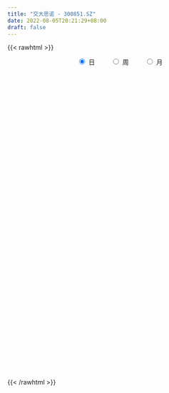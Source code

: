 ```yaml
---
title: "交大思诺 - 300851.SZ"
date: 2022-08-05T20:21:29+08:00
draft: false
---
```

{{< rawhtml >}}
    <div style="text-align: center">
        <label style="padding: 1rem;"><input style="margin-right: .5rem" type="radio" name="period" value="D" checked onclick="period_change(this)">日</label>
        <label style="padding: 1rem;"><input style="margin-right: .5rem" type="radio" name="period" value="W" onclick="period_change(this)">周</label>
        <label style="padding: 1rem;"><input style="margin-right: .5rem" type="radio" name="period" value="M" onclick="period_change(this)">月</label>
    </div>
    <div id="chart" style="height: 700px;"></div> 
    <script type="text/javascript">
        const D_v = [390.58,126.37,147.63,153.72,636.44,2287.2,19234.0,84570.37,57101.43,60951.34,44349.45,44897.26,64012.99,40504.01,44580.82,38072.38,24502.65,23608.25,24941.45,14645.19,11799.08,17554.69,16063.74,17184.61,13250.4,18931.11,19407.88,28859.8,22344.1,16462.75,12654.09,15446.39,14317.03,15967.52,14028.62,11192.26,10277.25,10343.83,13565.46,17168.13,9293.78,9588.62,8847.41,15435.25,22715.42,12575.54,9670.81,7733.81,6576.81,7413.72,6194.09,5761.44,3609.36,4167.47,6331.45,7954.48,6259.05,9574.77,5885.03,6723.42,11028.3,14504.16,18930.28,21166.74,48345.16,33312.11,24409.82,20315.59,17780.52,17927.1,10984.44,10417.25,16019.21,15557.17,15288.07,16056.29,10840.33,14971.99,10202.84,8002.08,6136.54,5979.26,9306.91,7388.18,4127.9,5512.24,4374.0,8176.36,4075.0,5004.36,2734.73,3651.0,5708.36,4450.0,4586.0,3322.0,3803.0,6737.18,3407.45,7636.18,2026.0,2880.0,5353.26,5613.36,5074.0,3537.18,6841.9,4822.35,6591.99,7497.91,7501.37,4998.45,4111.38,4889.29,4465.15,4611.73,4576.55,8555.43,4811.23,6664.33,4008.41,5665.61,9914.62,11033.51,6589.54,17037.87,12085.47,7852.72,6772.09,6036.12,5032.18,4222.18,3761.26,4990.44,5377.45,4666.54,4152.18,3679.91,3790.18,4173.75,3416.24,2734.14,4554.2,5456.68,7802.72,4429.92,10233.45,5370.88,3971.0,4230.0,4355.0,2929.82,3676.19,2570.0,4502.0,5617.73,3567.0,2339.0,2314.57,1653.0,2847.19,9132.31,6474.0,7360.45,5635.18,4953.18,3617.74,3083.36,2485.36,2759.18,2446.36,4385.16,3045.18,3640.18,4740.73,5158.91,6029.73,3985.18,4745.0,3736.0,3528.73,3119.0,5770.54,4918.0,4142.0,2942.07,6635.66,6884.84,7422.64,6843.36,2644.0,4896.36,3770.74,1813.73,2030.31,2591.73,3243.61,2991.01,2116.68,2493.09,2719.46,2452.92,2095.0,2679.0,3018.47,3083.91,2573.63,4918.76,3315.29,3069.18,3362.91,5220.18,6265.26,4756.0,3582.83,2832.36,2612.34,3468.33,9226.18,5988.18,3493.68,5646.43,5907.18,4400.61,5130.81,9198.54,6190.72,3594.97,4248.37,5657.18,3945.61,4158.18,5854.0,3540.36,1896.9,2391.0,2195.0,2789.0,3697.0,3526.0,3014.09,3571.0,5214.75,2479.0,2440.16,1764.21,2804.18,2719.77,2909.18,1964.18,1934.18,4934.36,2986.18,2106.27,2790.18,4004.36,2401.0,2448.83,3241.27,5050.35,4772.82,3697.0,4307.18,4114.36,67786.18,44701.05,34055.67,20750.23,16925.9,20154.39,28383.4,13545.42,11481.0,13497.0,10480.73,14010.67,16395.79,14351.0,16180.07,17974.37,19747.79,19302.43,8196.66,8929.0,7586.84,5124.18,6672.66,5394.0,3512.66,3471.69,4480.18,4536.3,7020.0,2318.0,3708.33,2024.18,2150.0,2114.0,2200.18,1819.18,2214.0,2584.64,1664.27,1807.64,5540.45,2665.0,3382.0,1444.0,1926.0,3616.98,2636.42,10862.4,4689.8,4036.0,1977.47,3125.18,2256.0,1767.0,2528.44,2744.33,2081.62,2137.0,2719.0,2246.0,2791.16,1996.0,2282.0,2690.0,2634.03,2691.73,4260.65,3106.18,5387.65,8938.18,5209.0,3883.18,2754.0,4245.45,2826.0,2000.72,2385.9,2091.0,2043.18,3096.9,3878.64,3079.0,2308.0,2637.0,2387.0,2285.0,4479.0,3493.0,1823.0,2102.19,1820.0,2070.08,1546.0,3163.5,3294.0,3693.78,3198.59,6042.6,3924.0,2305.74,2364.38,4417.64,6426.27,4344.0,3253.18,3737.0,2514.18,2512.0,5212.0,1949.0,3218.18,1945.0,2218.0,2457.0,2273.18,1997.0,2040.0,1370.0,2159.0,1903.0,1992.65,3304.0,2381.0,2941.0,5166.73,14658.5,4071.73,2888.09,1934.0,1622.0,2133.0,2471.0,4934.69,3622.77,4419.0,2148.0,2772.0,1921.42,2996.73,2393.0,3002.5,2575.0,1889.0,11389.81,7116.0,3880.0,4239.0,3201.0,2442.0,2715.0,6606.73,4096.0,3074.72,3438.0,2289.0,3176.18,2927.18,2175.0,1683.18,2647.0,1645.0,1316.0,2558.0,3471.0,2514.0,4324.0,3569.0,3316.18,2792.63,7247.63,6225.91,3826.72,3596.99,3715.18,5090.0,3044.55,2657.0,2495.73,2113.0,3498.18,1685.0,2631.0,3067.0,4459.18,4578.18,2733.18,2444.0,3325.73,9577.46,4723.64,3875.91,4885.91,3374.91,3638.0,2704.0,2709.0,2940.0,3248.69,2751.69,2185.81,1819.0,2307.63,2382.18,2136.0,2685.0,3001.18,3032.0,3791.0,13124.69,8367.0,5373.0,2804.0,3605.0,2197.0,2039.0,1851.0,2632.18,3105.0,2256.19,2592.0,2493.84,3961.19,2664.0,2496.78,3414.0,2069.0,1352.0,1604.0,3438.63,2945.0,3615.0,2283.0,3802.0,3175.0,1516.0,2671.0]
const D_histogram = [0.0,0.2635669516,0.7040804669,1.2601595975,1.8885591033,2.5601411855,2.4072644176,1.8103596551,1.3369209927,0.9894432324,0.5837131491,0.3554159774,0.3547871126,0.1903940568,0.0853411575,-0.2369438362,-0.5203213137,-0.8111345285,-1.0933437303,-1.2111990656,-1.2643269135,-1.151240912,-1.0961855168,-1.1289443787,-1.1754389045,-1.0307824207,-0.9113106414,-0.679069253,-0.6228981555,-0.5496976954,-0.4856387467,-0.3931846589,-0.2773108471,-0.2204851555,-0.2273967604,-0.2312574087,-0.2401344323,-0.2402939567,-0.3186727967,-0.5644110113,-0.6468841277,-0.5822993116,-0.4658904956,-0.2818347561,-0.087359742,0.0302599671,0.0711372895,0.0105548466,0.0503516763,0.0430114603,-0.0248572435,-0.1691692447,-0.2175121553,-0.2364968915,-0.1168454027,0.0415749137,0.1533540572,0.2526646037,0.2637115119,0.2712249933,0.2806171588,0.3481289849,0.4062550691,0.4755851782,0.6703874906,0.7393641966,0.6265337912,0.5076215848,0.2846748803,-0.0064801153,-0.1713085809,-0.1860238637,-0.1226864953,-0.0581402242,-0.0241671172,0.0603932617,0.0993381824,0.0665809441,-0.003170615,-0.0624514772,-0.1106432158,-0.1810148697,-0.259272367,-0.2516253904,-0.2314439975,-0.2320164815,-0.2271693245,-0.2767356469,-0.3067622445,-0.3458810396,-0.335529159,-0.279908055,-0.1656438534,-0.118514879,-0.1092836574,-0.0959610772,-0.1105480917,-0.1875603805,-0.2181865894,-0.325487986,-0.3628002237,-0.3158093266,-0.3696084448,-0.3444338105,-0.3762319415,-0.356337586,-0.4031914899,-0.4368144879,-0.4957625171,-0.4463864811,-0.462788552,-0.4093762485,-0.318539794,-0.1706299655,-0.0134577285,0.104935383,0.1268447646,0.017281129,-0.0266697366,-0.0979686334,-0.0950176505,-0.1482128511,-0.0337237168,0.1761128039,0.3079508709,0.5728264282,0.6455204369,0.6333200672,0.5390258728,0.3842278352,0.3155325216,0.2532707323,0.1868789592,0.1203148471,0.1672624535,0.1797682713,0.1109090885,0.0773717905,0.1824270952,0.1782499591,0.172429297,0.1616615722,0.2162740273,0.2976607022,0.3130265365,0.29761819,0.3492044281,0.327600519,0.2949698267,0.3036910905,0.2542186398,0.2283595823,0.1645292013,0.1379443032,0.1159998978,-0.0023436941,-0.127674249,-0.168836457,-0.2032023969,-0.2093459031,-0.1484995159,-0.0134166537,0.0909460748,0.1735667508,0.2206024542,0.1996078644,0.1946929033,0.1390434672,0.1020582202,0.0586940659,0.0204911241,0.0481058688,0.0196901152,0.045030453,0.0911458722,0.1419139337,0.1300720746,0.1303659706,0.1168939566,0.0550284091,0.0616749014,0.0278114602,0.073015406,0.0982326286,0.0883169109,0.0643571726,0.100350964,0.0428952112,0.018487806,-0.0886291649,-0.1562539673,-0.2405352466,-0.3124211446,-0.3312141043,-0.3252002033,-0.2981064909,-0.245139504,-0.2119969061,-0.1912577039,-0.1444824395,-0.1192488995,-0.0875084574,-0.0595358185,-0.0301500302,0.0082224086,0.0399863925,0.0652138907,0.1167821754,0.1506202346,0.1584646582,0.1926403953,0.2359840615,0.2529078807,0.2256434066,0.1498995225,0.1131308454,0.0724663976,0.0568537538,0.1106006158,0.1039191829,0.0881938131,0.0865685163,0.0375092216,0.0505502235,0.0774649308,0.1165933494,0.1138350982,0.0872609393,0.0514208432,0.0638651202,0.0317467056,0.0045792578,-0.0729544855,-0.1274101675,-0.1419197352,-0.1513676021,-0.1542499161,-0.1518762299,-0.169598996,-0.145633561,-0.1136939178,-0.0826386292,-0.12313851,-0.1512008656,-0.1383812736,-0.1296504195,-0.0936501915,-0.0479753815,-0.0368123328,-0.0484200467,-0.0467777602,-0.1210494216,-0.132157637,-0.1232143555,-0.0731732268,-0.0068491686,0.0400542661,0.052451707,0.0379847807,0.0941436175,0.1326985522,0.1515143756,0.1706663039,0.1662997552,0.5720677927,0.6737042713,0.7086797312,0.5924873382,0.5100927302,0.4673548153,0.4181011348,0.2859822645,0.1152191198,0.0584734285,-0.0037389815,-0.0022903618,-0.0318485677,-0.0479485166,-0.0284945782,0.0103744553,-0.0223353399,-0.1198417556,-0.1638702939,-0.2355160563,-0.2978429994,-0.342086665,-0.3157375277,-0.323023198,-0.304323634,-0.2970652709,-0.2417982637,-0.2455784717,-0.337940927,-0.3851246714,-0.4248907604,-0.4059004596,-0.3418568693,-0.2840616919,-0.2357560663,-0.1705043441,-0.1391446076,-0.1360980912,-0.1136330162,-0.0671518956,0.0246454611,0.0461658498,0.0658006522,0.0588236316,0.0328458053,-0.0535321973,-0.1348271736,-0.3628060386,-0.4650908852,-0.5045073617,-0.477690475,-0.3937224157,-0.3055172521,-0.2236892915,-0.1241110965,-0.0170682244,0.0610011284,0.1224224719,0.1916083375,0.2028850528,0.2438204216,0.2285296838,0.2223124003,0.2350031167,0.2430278739,0.2509825775,0.2751351032,0.2494728321,0.246332932,0.2830780161,0.3033220305,0.2648840426,0.2325580525,0.1286462826,0.058410262,0.028784724,0.0267386399,0.0324524899,0.0362748546,0.0552212133,0.0876333516,0.1163759216,0.1046704316,0.0673497607,0.0617256159,0.0499571394,0.0405841651,-0.0134754021,-0.0409867474,-0.0337299817,-0.0317881904,-0.0134235867,0.0047297604,0.0568880024,0.0802709021,0.0982491369,0.1084825708,0.1500922514,0.1469414827,0.146836646,0.1412918228,0.122733308,0.1515943882,0.138119262,0.1418962198,0.0710875523,0.0068577219,-0.0652134565,-0.201452202,-0.2477790105,-0.3400566377,-0.336183913,-0.2963716829,-0.2335302689,-0.1500821237,-0.0992319823,-0.0929511226,-0.0751558721,-0.0375034762,0.0011340213,0.0192156362,0.0642648625,0.0956290656,0.0763485117,0.1263552423,0.1332793362,0.125296858,0.0927878675,0.0687350094,0.0485338142,0.0285042452,-0.0153216246,-0.0640720894,-0.1221420547,-0.2127250945,-0.2495302663,-0.2539594543,-0.257706645,-0.3246984139,-0.3179505815,-0.2690804909,-0.1963957235,-0.1102324782,0.0260619563,0.1233939818,0.1213603252,0.1347337369,0.1452686792,0.1084688034,0.1196252886,0.147857044,0.1664671742,0.1796061997,0.1237620742,0.052853074,-0.0270924768,-0.0222954892,-0.0545670763,-0.0610313574,-0.0904090995,-0.0921973364,-0.0814945404,-0.0722723956,-0.099396726,-0.1227649865,-0.2099209299,-0.3492412154,-0.3753115553,-0.3830601528,-0.362729532,-0.3486509676,-0.3294999735,-0.264026597,-0.1863895874,-0.129024401,-0.0609130638,-0.0041759858,0.0118347149,0.0212361059,0.0687115066,0.1010295442,0.1359626946,0.17932828,0.1844538264,0.1981073452,0.1833917565,0.1774136317,0.2017098905,0.249629925,0.2639653388,0.2871681016,0.3217160255,0.3040328404,0.2659715938,0.2005723873,0.1554710052,0.1270163752,0.0910524504,0.0782248487,0.0835836832,0.0711520516,0.0831589326,0.0943482037,0.0767818188,0.0917155811,0.1094353227,0.125170232,0.1513144817,0.1950312357,0.2074589235,0.1768147275,0.1376081014,0.0749928735,0.031449536,-0.010692509,-0.0273865427,-0.0622924227,-0.1168521603,-0.1225300399,-0.0982691565,-0.0984107148,-0.0453306321,0.0001379181,0.0301555598,0.0456556834,0.0479490239,0.0398205726,0.0414497076,0.0687983104,0.0819589644,0.0879028891,0.0932788055,0.0180322097,-0.0285387196,-0.0386755102,-0.0170602556]
const D_fast = [0.0,0.3294586895,0.9459923215,1.8171113515,2.9176506331,4.2292680117,4.6782073481,4.5338924995,4.3946840853,4.294567133,4.034765337,3.8953221596,3.983390073,3.8665955314,3.7828779214,3.4013569687,2.9878991628,2.4943023158,1.9387571814,1.5181020798,1.1488925035,0.974168277,0.755177293,0.4401823363,0.0998280844,-0.013211037,-0.121566918,-0.0590928428,-0.1586462842,-0.2228702479,-0.2802209859,-0.2860630628,-0.2395169629,-0.2378125601,-0.3015733551,-0.3632483556,-0.4321589873,-0.4923920008,-0.6504390399,-1.0372800075,-1.2814741557,-1.3624641675,-1.3625279754,-1.2489309249,-1.0762958463,-0.9511111455,-0.8924495007,-0.950393232,-0.8980084832,-0.8945958341,-0.9686788488,-1.1552831611,-1.2580041106,-1.3361130697,-1.2456729315,-1.0768588866,-0.9267412289,-0.7642645314,-0.6872897453,-0.6119700155,-0.5324235604,-0.377879488,-0.2181896365,-0.0299632329,0.3324359522,0.5862537074,0.6300567497,0.6380499395,0.486271955,0.1934969307,-0.0141586802,-0.0753799288,-0.0427141843,0.0072970308,0.0352283585,0.1348870527,0.1986665191,0.1825545168,0.112010304,0.0371165725,-0.0387359701,-0.1543613414,-0.2974369304,-0.3526963015,-0.3903759079,-0.4489525123,-0.5008976865,-0.6196479205,-0.7263650792,-0.8519541342,-0.9254845433,-0.9398404531,-0.8669872149,-0.8494869602,-0.8675766529,-0.878244342,-0.9204683795,-1.0443707634,-1.1295436197,-1.3182170128,-1.4462293064,-1.4781907409,-1.6243919704,-1.6853257886,-1.8111819051,-1.8803719461,-2.0280237224,-2.1708503424,-2.3537390009,-2.4159595851,-2.548058794,-2.5969905526,-2.5857890467,-2.4805367096,-2.3267289046,-2.1821019474,-2.1284813747,-2.233724728,-2.2843430278,-2.3801340829,-2.4009375126,-2.491185926,-2.3851277209,-2.1312629992,-1.9224372145,-1.5143550502,-1.2802809323,-1.1341512851,-1.0936890113,-1.1524300901,-1.1422422733,-1.1411863796,-1.1608584129,-1.1973438132,-1.1085805934,-1.0511327078,-1.0922646185,-1.1064589688,-0.9557968903,-0.9154115366,-0.8781248745,-0.8484772062,-0.7397962443,-0.5839943939,-0.4903719254,-0.4313757245,-0.2924883793,-0.2321921587,-0.1910803943,-0.1064363578,-0.0923541486,-0.0611233105,-0.0838213912,-0.0759202134,-0.0688646444,-0.1877941599,-0.345043277,-0.4284145993,-0.5135811384,-0.5720611204,-0.5483396121,-0.4166109134,-0.2895116661,-0.1634993024,-0.0613129855,-0.0324056092,0.0113526555,-0.0095359137,-0.0210066058,-0.0496972436,-0.0827774044,-0.0431361924,-0.0666294173,-0.0300314662,0.038870421,0.125116966,0.1457931256,0.1786785141,0.1944299893,0.1463215441,0.1683867617,0.1414761856,0.2049339829,0.2547093627,0.2668728727,0.2590024275,0.3200839599,0.27335201,0.2535665562,0.1242922941,0.0176039999,-0.126811091,-0.2768022752,-0.378398761,-0.4536849108,-0.5011178212,-0.5094357103,-0.5292923389,-0.5563675626,-0.5457129081,-0.550291593,-0.5404282652,-0.5273395809,-0.5054913003,-0.4650632593,-0.4233026773,-0.3817717064,-0.3010078779,-0.22951476,-0.1820541719,-0.0997183359,0.0026213457,0.082772135,0.1119185126,0.0736495091,0.0651635433,0.042615695,0.0412164897,0.1226135056,0.1419118684,0.1482349518,0.1682517842,0.1285697949,0.1542483526,0.2005292927,0.2688060486,0.294506572,0.2897476479,0.2667627626,0.2951733196,0.2709915814,0.244968948,0.1491965834,0.0628883595,0.012898858,-0.0343909094,-0.0758357025,-0.1114310737,-0.1715535888,-0.183996544,-0.1804803802,-0.170084749,-0.2413692573,-0.3072318293,-0.3290075557,-0.3526893065,-0.3401016263,-0.3064206618,-0.3044606963,-0.3281734219,-0.3382255753,-0.4427595921,-0.4869072168,-0.5087675242,-0.4770197021,-0.4124079361,-0.3554909349,-0.3299805672,-0.3349512983,-0.2552565572,-0.1835269844,-0.1268325672,-0.0650140629,-0.0278056728,0.5209793129,0.7910418594,1.0031872521,1.0351166936,1.0802452682,1.1543460571,1.2096176603,1.1489943562,1.0070359913,0.9649086571,0.9017615018,0.902637531,0.8651171832,0.8370301052,0.849360399,0.8908230463,0.8525294162,0.7250625616,0.6400664498,0.5095416733,0.3727539803,0.2429886485,0.1904034039,0.1023619341,0.0449805896,-0.0220273651,-0.0272099237,-0.0923847497,-0.2692324368,-0.412697349,-0.5586861281,-0.6411709422,-0.6625915692,-0.6758118147,-0.6864452058,-0.6638195696,-0.6672459849,-0.6982239914,-0.7041671704,-0.6744740238,-0.5765153018,-0.5434534506,-0.5073684852,-0.4996395979,-0.5174059728,-0.6171670247,-0.7321687945,-1.0508491691,-1.2694067371,-1.434950054,-1.527555786,-1.5420183306,-1.53019248,-1.5042868423,-1.4357364214,-1.3329606054,-1.2396409705,-1.1476140091,-1.0305260591,-0.9685280806,-0.8666376064,-0.8247959232,-0.7754351067,-0.7039936111,-0.6352118854,-0.5645115374,-0.4715752359,-0.434869299,-0.3764259661,-0.268911378,-0.172836856,-0.1450538333,-0.1192403102,-0.1909905095,-0.2466239646,-0.2690533215,-0.2644147457,-0.2505877732,-0.2376966948,-0.2049450329,-0.1506245566,-0.0927880062,-0.0783258883,-0.0988091191,-0.0890018599,-0.0882810515,-0.0875079845,-0.1449364023,-0.1826944345,-0.1838701641,-0.1898754205,-0.1748667134,-0.1555309263,-0.0891506836,-0.0457000584,-0.0031595393,0.0341945373,0.1133272806,0.1469118826,0.1835162075,0.21329434,0.2254191521,0.2921788294,0.3132335187,0.3524845315,0.299447752,0.2369323521,0.1485578096,-0.0380439864,-0.1463155475,-0.3236073342,-0.4037805878,-0.4380612783,-0.4336024315,-0.3876748173,-0.3616326715,-0.3785895924,-0.3795833099,-0.3513067831,-0.3123857803,-0.2895002563,-0.2283848144,-0.1731133449,-0.1733067709,-0.0917112297,-0.0514673017,-0.0281255655,-0.0374375891,-0.0443066949,-0.0523744365,-0.0652779442,-0.1129342201,-0.1777027073,-0.2663081863,-0.4100724996,-0.509260238,-0.5771792896,-0.6453531415,-0.7935195139,-0.8662593269,-0.884659359,-0.8610735225,-0.8024683968,-0.6596584732,-0.5314779522,-0.5031715275,-0.4561146816,-0.4092625695,-0.4189452444,-0.3778824371,-0.3126864206,-0.252459497,-0.1944189215,-0.2193225285,-0.2770182602,-0.3637369302,-0.3645138149,-0.4104271711,-0.4321492915,-0.4841293085,-0.5089668795,-0.5186377186,-0.5274836726,-0.5794571845,-0.6335166917,-0.7731528676,-0.999783457,-1.1196816856,-1.2231953213,-1.2935470836,-1.366631261,-1.4298552603,-1.4303885331,-1.3993489203,-1.3742398342,-1.3213567629,-1.2656636813,-1.2466943019,-1.2319838844,-1.1673306071,-1.1097551835,-1.0408313594,-0.952633704,-0.901394701,-0.838214346,-0.8070819954,-0.7687067123,-0.693982981,-0.5836554652,-0.5033287167,-0.4083339285,-0.2933569983,-0.2350319732,-0.2066003214,-0.221856431,-0.2280900618,-0.2247905981,-0.2379914103,-0.2312627998,-0.2050080445,-0.1996516631,-0.1668550491,-0.132078727,-0.1304496572,-0.0925869996,-0.0475084274,-0.00048096,0.06349191,0.155966473,0.2202588917,0.2338183776,0.2290137768,0.1851467673,0.1494658138,0.1046506415,0.0811099721,0.0306309865,-0.0531417913,-0.0894521808,-0.0897585865,-0.1145028236,-0.0727553988,-0.0272523691,0.0103041626,0.0372182069,0.0514988034,0.0533254953,0.0653170573,0.1098652377,0.1435156327,0.1714352797,0.2001308975,0.1293923541,0.0756867449,0.0558810767,0.0732312675]
const D_slow = [0.0,0.0658917379,0.2419118546,0.556951754,1.0290915298,1.6691268262,2.2709429306,2.7235328443,3.0577630925,3.3051239006,3.4510521879,3.5399061823,3.6286029604,3.6762014746,3.697536764,3.6383008049,3.5082204765,3.3054368444,3.0321009118,2.7293011454,2.413219417,2.125409189,1.8513628098,1.5691267151,1.275266989,1.0175713838,0.7897437234,0.6199764102,0.4642518713,0.3268274475,0.2054177608,0.1071215961,0.0377938843,-0.0173274046,-0.0741765947,-0.1319909469,-0.192024555,-0.2520980441,-0.3317662433,-0.4728689961,-0.634590028,-0.7801648559,-0.8966374798,-0.9670961689,-0.9889361043,-0.9813711126,-0.9635867902,-0.9609480786,-0.9483601595,-0.9376072944,-0.9438216053,-0.9861139164,-1.0404919553,-1.0996161782,-1.1288275288,-1.1184338004,-1.0800952861,-1.0169291351,-0.9510012572,-0.8831950089,-0.8130407192,-0.7260084729,-0.6244447056,-0.5055484111,-0.3379515384,-0.1531104893,0.0035229585,0.1304283547,0.2015970748,0.199977046,0.1571499007,0.1106439348,0.079972311,0.065437255,0.0593954757,0.0744937911,0.0993283367,0.1159735727,0.115180919,0.0995680497,0.0719072457,0.0266535283,-0.0381645634,-0.101070911,-0.1589319104,-0.2169360308,-0.2737283619,-0.3429122736,-0.4196028348,-0.5060730947,-0.5899553844,-0.6599323981,-0.7013433615,-0.7309720812,-0.7582929956,-0.7822832649,-0.8099202878,-0.8568103829,-0.9113570303,-0.9927290268,-1.0834290827,-1.1623814143,-1.2547835256,-1.3408919782,-1.4349499635,-1.5240343601,-1.6248322325,-1.7340358545,-1.8579764838,-1.969573104,-2.085270242,-2.1876143042,-2.2672492527,-2.309906744,-2.3132711762,-2.2870373304,-2.2553261393,-2.251005857,-2.2576732912,-2.2821654495,-2.3059198621,-2.3429730749,-2.3514040041,-2.3073758031,-2.2303880854,-2.0871814784,-1.9258013691,-1.7674713523,-1.6327148841,-1.5366579253,-1.4577747949,-1.3944571118,-1.3477373721,-1.3176586603,-1.2758430469,-1.2309009791,-1.203173707,-1.1838307593,-1.1382239855,-1.0936614957,-1.0505541715,-1.0101387784,-0.9560702716,-0.8816550961,-0.8033984619,-0.7289939145,-0.6416928074,-0.5597926777,-0.486050221,-0.4101274484,-0.3465727884,-0.2894828928,-0.2483505925,-0.2138645167,-0.1848645422,-0.1854504658,-0.217369028,-0.2595781423,-0.3103787415,-0.3627152173,-0.3998400962,-0.4031942597,-0.380457741,-0.3370660533,-0.2819154397,-0.2320134736,-0.1833402478,-0.148579381,-0.1230648259,-0.1083913095,-0.1032685284,-0.0912420612,-0.0863195324,-0.0750619192,-0.0522754512,-0.0167969677,0.0157210509,0.0483125436,0.0775360327,0.091293135,0.1067118603,0.1136647254,0.1319185769,0.1564767341,0.1785559618,0.1946452549,0.2197329959,0.2304567987,0.2350787502,0.212921459,0.1738579672,0.1137241555,0.0356188694,-0.0471846567,-0.1284847075,-0.2030113303,-0.2642962063,-0.3172954328,-0.3651098588,-0.4012304686,-0.4310426935,-0.4529198079,-0.4678037625,-0.47534127,-0.4732856679,-0.4632890698,-0.4469855971,-0.4177900532,-0.3801349946,-0.3405188301,-0.2923587312,-0.2333627158,-0.1701357457,-0.113724894,-0.0762500134,-0.047967302,-0.0298507026,-0.0156372642,0.0120128898,0.0379926855,0.0600411388,0.0816832678,0.0910605733,0.1036981291,0.1230643618,0.1522126992,0.1806714737,0.2024867086,0.2153419194,0.2313081994,0.2392448758,0.2403896903,0.2221510689,0.190298527,0.1548185932,0.1169766927,0.0784142137,0.0404451562,-0.0019545928,-0.0383629831,-0.0667864625,-0.0874461198,-0.1182307473,-0.1560309637,-0.1906262821,-0.223038887,-0.2464514349,-0.2584452802,-0.2676483634,-0.2797533751,-0.2914478152,-0.3217101706,-0.3547495798,-0.3855531687,-0.4038464754,-0.4055587675,-0.395545201,-0.3824322743,-0.3729360791,-0.3494001747,-0.3162255366,-0.2783469428,-0.2356803668,-0.194105428,-0.0510884798,0.117337588,0.2945075208,0.4426293554,0.570152538,0.6869912418,0.7915165255,0.8630120916,0.8918168716,0.9064352287,0.9055004833,0.9049278928,0.8969657509,0.8849786218,0.8778549772,0.8804485911,0.8748647561,0.8449043172,0.8039367437,0.7450577296,0.6705969798,0.5850753135,0.5061409316,0.4253851321,0.3493042236,0.2750379059,0.2145883399,0.153193722,0.0687084903,-0.0275726776,-0.1337953677,-0.2352704826,-0.3207346999,-0.3917501229,-0.4506891395,-0.4933152255,-0.5281013774,-0.5621259002,-0.5905341542,-0.6073221281,-0.6011607629,-0.5896193004,-0.5731691374,-0.5584632295,-0.5502517781,-0.5636348275,-0.5973416209,-0.6880431305,-0.8043158518,-0.9304426923,-1.049865311,-1.1482959149,-1.2246752279,-1.2805975508,-1.3116253249,-1.315892381,-1.3006420989,-1.270036481,-1.2221343966,-1.1714131334,-1.110458028,-1.053325607,-0.997747507,-0.9389967278,-0.8782397593,-0.8154941149,-0.7467103391,-0.6843421311,-0.6227588981,-0.5519893941,-0.4761588865,-0.4099378758,-0.3517983627,-0.3196367921,-0.3050342266,-0.2978380456,-0.2911533856,-0.2830402631,-0.2739715495,-0.2601662461,-0.2382579082,-0.2091639278,-0.1829963199,-0.1661588798,-0.1507274758,-0.1382381909,-0.1280921496,-0.1314610002,-0.141707687,-0.1501401824,-0.1580872301,-0.1614431267,-0.1602606866,-0.146038686,-0.1259709605,-0.1014086763,-0.0742880336,-0.0367649707,-0.0000296001,0.0366795615,0.0720025172,0.1026858441,0.1405844412,0.1751142567,0.2105883117,0.2283601997,0.2300746302,0.2137712661,0.1634082156,0.101463463,0.0164493035,-0.0675966747,-0.1416895954,-0.2000721627,-0.2375926936,-0.2624006892,-0.2856384698,-0.3044274378,-0.3138033069,-0.3135198016,-0.3087158925,-0.2926496769,-0.2687424105,-0.2496552826,-0.218066472,-0.184746638,-0.1534224235,-0.1302254566,-0.1130417042,-0.1009082507,-0.0937821894,-0.0976125955,-0.1136306179,-0.1441661316,-0.1973474052,-0.2597299717,-0.3232198353,-0.3876464966,-0.4688211,-0.5483087454,-0.6155788681,-0.664677799,-0.6922359185,-0.6857204295,-0.654871934,-0.6245318527,-0.5908484185,-0.5545312487,-0.5274140479,-0.4975077257,-0.4605434647,-0.4189266712,-0.3740251212,-0.3430846027,-0.3298713342,-0.3366444534,-0.3422183257,-0.3558600948,-0.3711179341,-0.393720209,-0.4167695431,-0.4371431782,-0.4552112771,-0.4800604586,-0.5107517052,-0.5632319377,-0.6505422415,-0.7443701303,-0.8401351685,-0.9308175515,-1.0179802934,-1.1003552868,-1.1663619361,-1.2129593329,-1.2452154332,-1.2604436991,-1.2614876956,-1.2585290168,-1.2532199904,-1.2360421137,-1.2107847277,-1.176794054,-1.131961984,-1.0858485274,-1.0363216911,-0.990473752,-0.9461203441,-0.8956928714,-0.8332853902,-0.7672940555,-0.6955020301,-0.6150730237,-0.5390648136,-0.4725719152,-0.4224288184,-0.383561067,-0.3518069733,-0.3290438607,-0.3094876485,-0.2885917277,-0.2708037148,-0.2500139816,-0.2264269307,-0.207231476,-0.1843025807,-0.1569437501,-0.125651192,-0.0878225716,-0.0390647627,0.0127999682,0.0570036501,0.0914056754,0.1101538938,0.1180162778,0.1153431505,0.1084965148,0.0929234092,0.0637103691,0.0330778591,0.00851057,-0.0160921087,-0.0274247667,-0.0273902872,-0.0198513972,-0.0084374764,0.0035497796,0.0135049227,0.0238673496,0.0410669272,0.0615566683,0.0835323906,0.106852092,0.1113601444,0.1042254645,0.0945565869,0.090291523]
const D_data = [['2020-07-17', 34.43, 41.31, 34.43, 41.31],['2020-07-20', 45.44, 45.44, 45.44, 45.44],['2020-07-21', 49.98, 49.98, 49.98, 49.98],['2020-07-22', 54.98, 54.98, 54.98, 54.98],['2020-07-23', 60.48, 60.48, 60.48, 60.48],['2020-07-24', 66.53, 66.53, 66.53, 66.53],['2020-07-27', 65.0, 59.88, 59.88, 65.0],['2020-07-28', 53.89, 54.33, 53.89, 56.27],['2020-07-29', 53.0, 54.65, 52.0, 55.26],['2020-07-30', 54.79, 55.39, 53.31, 57.0],['2020-07-31', 54.3, 53.73, 53.28, 55.22],['2020-08-03', 53.7, 55.11, 53.4, 55.25],['2020-08-04', 55.43, 58.14, 54.71, 59.59],['2020-08-05', 57.0, 56.38, 55.68, 57.3],['2020-08-06', 55.9, 57.03, 55.79, 59.2],['2020-08-07', 57.99, 53.61, 52.82, 57.99],['2020-08-10', 52.86, 52.66, 51.75, 53.6],['2020-08-11', 52.52, 50.96, 50.8, 53.46],['2020-08-12', 50.5, 49.2, 48.41, 50.94],['2020-08-13', 49.42, 49.66, 49.31, 50.16],['2020-08-14', 49.55, 49.38, 48.61, 49.92],['2020-08-17', 49.55, 50.98, 49.55, 51.1],['2020-08-18', 51.0, 50.09, 49.79, 51.0],['2020-08-19', 49.86, 48.4, 48.11, 49.86],['2020-08-20', 48.34, 47.29, 47.01, 48.34],['2020-08-21', 47.97, 49.23, 47.97, 49.38],['2020-08-24', 48.21, 48.98, 47.0, 50.0],['2020-08-25', 48.55, 50.81, 48.5, 51.73],['2020-08-26', 51.01, 48.94, 48.8, 51.28],['2020-08-27', 49.21, 49.09, 48.01, 49.6],['2020-08-28', 48.8, 48.97, 47.9, 49.09],['2020-08-31', 48.9, 49.42, 48.82, 50.48],['2020-09-01', 49.25, 50.02, 49.14, 50.5],['2020-09-02', 50.0, 49.55, 48.88, 50.25],['2020-09-03', 49.61, 48.7, 48.58, 50.18],['2020-09-04', 47.4, 48.51, 47.08, 48.57],['2020-09-07', 48.31, 48.2, 48.1, 49.32],['2020-09-08', 48.45, 48.06, 47.22, 48.8],['2020-09-09', 47.15, 46.6, 46.2, 47.86],['2020-09-10', 47.01, 43.21, 43.21, 47.3],['2020-09-11', 43.2, 43.8, 42.13, 44.02],['2020-09-14', 43.8, 45.0, 43.79, 45.02],['2020-09-15', 44.72, 45.6, 44.72, 45.96],['2020-09-16', 45.73, 46.83, 45.67, 47.46],['2020-09-17', 46.61, 47.7, 46.53, 49.3],['2020-09-18', 47.53, 47.42, 46.88, 47.75],['2020-09-21', 47.21, 46.79, 46.4, 47.42],['2020-09-22', 46.58, 45.36, 45.27, 46.9],['2020-09-23', 45.66, 46.45, 45.6, 46.65],['2020-09-24', 46.07, 45.85, 45.19, 46.45],['2020-09-25', 45.9, 44.76, 44.57, 46.34],['2020-09-28', 44.65, 43.01, 42.86, 44.68],['2020-09-29', 43.3, 43.39, 43.3, 44.0],['2020-09-30', 43.5, 43.24, 42.99, 43.6],['2020-10-09', 44.03, 44.95, 44.03, 45.13],['2020-10-12', 45.01, 46.0, 45.01, 46.0],['2020-10-13', 46.01, 46.07, 45.4, 46.17],['2020-10-14', 46.06, 46.5, 45.58, 47.28],['2020-10-15', 46.51, 45.76, 45.55, 46.54],['2020-10-16', 45.46, 45.85, 45.46, 46.46],['2020-10-19', 46.85, 46.02, 45.82, 47.83],['2020-10-20', 45.59, 47.1, 45.1, 47.2],['2020-10-21', 47.1, 47.53, 46.9, 48.28],['2020-10-22', 47.44, 48.29, 46.61, 48.92],['2020-10-23', 48.61, 50.98, 48.29, 53.0],['2020-10-26', 50.0, 50.65, 49.52, 51.89],['2020-10-27', 49.62, 48.79, 47.91, 51.21],['2020-10-28', 48.1, 48.55, 46.81, 49.19],['2020-10-29', 47.52, 46.66, 46.55, 47.67],['2020-10-30', 46.4, 44.55, 44.4, 47.38],['2020-11-02', 44.2, 44.85, 44.1, 45.27],['2020-11-03', 44.58, 46.12, 44.53, 46.34],['2020-11-04', 46.02, 47.12, 45.56, 47.46],['2020-11-05', 47.5, 47.42, 47.1, 48.17],['2020-11-06', 48.26, 47.28, 46.85, 48.38],['2020-11-09', 47.2, 48.26, 47.15, 48.56],['2020-11-10', 48.12, 48.1, 47.42, 48.54],['2020-11-11', 47.83, 47.3, 46.92, 48.8],['2020-11-12', 46.98, 46.6, 46.55, 47.79],['2020-11-13', 46.59, 46.37, 45.18, 46.88],['2020-11-16', 46.08, 46.16, 45.81, 46.67],['2020-11-17', 46.16, 45.45, 45.06, 46.18],['2020-11-18', 45.0, 44.77, 44.68, 45.77],['2020-11-19', 44.79, 45.44, 44.44, 45.6],['2020-11-20', 45.75, 45.46, 45.33, 45.75],['2020-11-23', 45.46, 45.04, 44.72, 45.48],['2020-11-24', 44.84, 44.9, 44.8, 45.31],['2020-11-25', 44.98, 43.85, 43.77, 45.08],['2020-11-26', 43.52, 43.59, 43.52, 44.35],['2020-11-27', 43.55, 42.96, 42.68, 44.05],['2020-11-30', 43.2, 43.15, 42.9, 43.4],['2020-12-01', 43.15, 43.56, 43.0, 43.8],['2020-12-02', 43.6, 44.48, 43.42, 44.58],['2020-12-03', 44.5, 43.86, 43.72, 44.56],['2020-12-04', 43.8, 43.34, 43.32, 43.97],['2020-12-07', 43.35, 43.26, 43.12, 43.8],['2020-12-08', 43.12, 42.71, 42.66, 43.44],['2020-12-09', 42.71, 41.44, 41.42, 42.85],['2020-12-10', 41.4, 41.44, 41.02, 41.8],['2020-12-11', 41.44, 39.75, 39.29, 41.58],['2020-12-14', 39.75, 39.81, 39.43, 40.05],['2020-12-15', 39.93, 40.46, 39.6, 40.6],['2020-12-16', 40.51, 38.73, 38.53, 40.51],['2020-12-17', 38.84, 39.17, 37.51, 39.37],['2020-12-18', 39.29, 37.95, 37.85, 39.37],['2020-12-21', 37.76, 38.06, 37.6, 38.38],['2020-12-22', 38.01, 36.62, 36.44, 38.01],['2020-12-23', 36.61, 35.99, 35.91, 37.09],['2020-12-24', 35.99, 34.79, 34.6, 36.22],['2020-12-25', 34.79, 35.47, 34.68, 35.96],['2020-12-28', 35.47, 34.08, 33.83, 35.47],['2020-12-29', 34.08, 34.4, 33.8, 34.96],['2020-12-30', 34.28, 34.65, 34.15, 34.93],['2020-12-31', 34.58, 35.49, 34.58, 35.52],['2021-01-04', 35.6, 36.03, 35.07, 36.2],['2021-01-05', 36.02, 36.0, 35.37, 36.14],['2021-01-06', 35.64, 34.94, 34.68, 35.8],['2021-01-07', 34.98, 32.79, 32.56, 35.15],['2021-01-08', 32.79, 32.87, 32.0, 33.48],['2021-01-11', 33.19, 31.84, 31.55, 33.19],['2021-01-12', 31.84, 32.18, 31.64, 32.92],['2021-01-13', 32.18, 30.91, 30.83, 32.18],['2021-01-14', 30.81, 32.77, 30.81, 33.56],['2021-01-15', 32.41, 34.57, 32.22, 34.95],['2021-01-18', 34.85, 34.39, 34.1, 35.64],['2021-01-19', 34.1, 37.18, 34.1, 38.0],['2021-01-20', 36.89, 35.89, 35.54, 37.18],['2021-01-21', 35.4, 35.24, 35.1, 36.09],['2021-01-22', 35.1, 34.15, 34.03, 35.23],['2021-01-25', 34.66, 32.86, 32.7, 34.66],['2021-01-26', 32.86, 33.4, 32.7, 33.94],['2021-01-27', 33.11, 33.15, 32.9, 33.89],['2021-01-28', 33.33, 32.73, 32.73, 33.83],['2021-01-29', 32.79, 32.3, 31.5, 33.14],['2021-02-01', 31.81, 33.6, 31.78, 33.83],['2021-02-02', 33.6, 33.29, 32.9, 34.2],['2021-02-03', 33.15, 32.06, 32.04, 33.15],['2021-02-04', 32.5, 32.13, 31.4, 32.5],['2021-02-05', 32.12, 34.0, 31.61, 34.0],['2021-02-08', 32.99, 32.89, 32.41, 33.33],['2021-02-09', 32.48, 32.83, 32.48, 33.17],['2021-02-10', 33.0, 32.71, 32.51, 33.21],['2021-02-18', 32.79, 33.66, 32.79, 33.67],['2021-02-19', 33.61, 34.44, 33.41, 34.49],['2021-02-22', 34.51, 34.0, 33.99, 35.2],['2021-02-23', 34.0, 33.75, 33.51, 34.2],['2021-02-24', 34.2, 34.85, 34.12, 35.42],['2021-02-25', 34.85, 34.2, 34.18, 34.94],['2021-02-26', 33.7, 34.09, 33.59, 34.75],['2021-03-01', 34.1, 34.72, 34.0, 34.84],['2021-03-02', 34.91, 34.05, 33.85, 34.97],['2021-03-03', 33.9, 34.29, 33.9, 34.32],['2021-03-04', 34.03, 33.69, 33.69, 34.45],['2021-03-05', 33.7, 34.0, 33.67, 34.12],['2021-03-08', 34.17, 34.0, 33.99, 34.72],['2021-03-09', 34.0, 32.43, 32.25, 34.0],['2021-03-10', 32.52, 31.6, 31.51, 32.76],['2021-03-11', 31.56, 32.05, 31.31, 32.05],['2021-03-12', 32.06, 31.74, 31.6, 32.34],['2021-03-15', 31.75, 31.77, 31.3, 32.01],['2021-03-16', 31.79, 32.56, 31.79, 32.75],['2021-03-17', 32.49, 33.9, 32.3, 35.58],['2021-03-18', 33.83, 34.14, 33.6, 34.63],['2021-03-19', 33.99, 34.43, 33.5, 34.73],['2021-03-22', 34.82, 34.45, 34.27, 34.85],['2021-03-23', 34.29, 33.8, 33.33, 34.45],['2021-03-24', 33.7, 34.06, 33.5, 34.26],['2021-03-25', 34.06, 33.37, 33.33, 34.06],['2021-03-26', 33.38, 33.43, 33.23, 33.74],['2021-03-29', 33.14, 33.18, 33.01, 33.65],['2021-03-30', 33.46, 33.04, 32.97, 33.49],['2021-03-31', 32.94, 33.85, 32.88, 33.94],['2021-04-01', 33.76, 33.16, 33.0, 33.97],['2021-04-02', 33.2, 33.84, 33.05, 33.88],['2021-04-06', 34.0, 34.34, 33.8, 34.58],['2021-04-07', 34.44, 34.75, 34.14, 34.85],['2021-04-08', 34.75, 34.18, 34.11, 35.2],['2021-04-09', 34.18, 34.41, 33.98, 34.52],['2021-04-12', 34.28, 34.31, 34.04, 35.0],['2021-04-13', 34.23, 33.58, 33.52, 34.23],['2021-04-14', 33.59, 34.35, 33.24, 34.59],['2021-04-15', 34.35, 33.82, 33.72, 34.4],['2021-04-16', 33.82, 34.9, 33.55, 34.95],['2021-04-19', 34.95, 34.93, 34.8, 35.26],['2021-04-20', 34.97, 34.63, 34.58, 35.23],['2021-04-21', 34.61, 34.45, 34.2, 34.8],['2021-04-22', 34.59, 35.33, 34.21, 35.53],['2021-04-23', 35.39, 34.19, 34.07, 35.49],['2021-04-26', 34.41, 34.44, 34.41, 35.94],['2021-04-27', 34.2, 33.05, 32.94, 34.4],['2021-04-28', 32.95, 33.0, 32.57, 33.12],['2021-04-29', 33.02, 32.24, 32.23, 33.32],['2021-04-30', 32.33, 31.76, 31.76, 32.33],['2021-05-06', 31.7, 31.92, 31.7, 32.2],['2021-05-07', 31.85, 31.92, 31.83, 32.18],['2021-05-10', 31.88, 32.0, 31.8, 32.23],['2021-05-11', 32.05, 32.29, 31.92, 32.45],['2021-05-12', 32.25, 32.05, 31.89, 32.28],['2021-05-13', 31.91, 31.83, 31.78, 32.1],['2021-05-14', 31.79, 32.15, 31.77, 32.17],['2021-05-17', 32.03, 31.91, 31.8, 32.04],['2021-05-18', 31.82, 32.0, 31.75, 32.04],['2021-05-19', 31.85, 31.99, 31.85, 32.08],['2021-05-20', 31.83, 32.06, 31.74, 32.22],['2021-05-21', 31.94, 32.28, 31.92, 32.37],['2021-05-24', 33.28, 32.34, 32.2, 33.29],['2021-05-25', 32.16, 32.39, 32.16, 32.52],['2021-05-26', 32.31, 32.94, 32.31, 33.26],['2021-05-27', 32.84, 33.0, 32.72, 33.27],['2021-05-28', 32.85, 32.86, 32.81, 33.22],['2021-05-31', 33.0, 33.4, 32.91, 33.55],['2021-06-01', 33.4, 33.86, 33.16, 33.98],['2021-06-02', 33.96, 33.86, 33.65, 34.2],['2021-06-03', 33.9, 33.45, 33.41, 34.28],['2021-06-04', 33.2, 32.7, 32.67, 33.28],['2021-06-07', 32.72, 32.98, 32.7, 33.19],['2021-06-08', 33.0, 32.79, 32.71, 33.03],['2021-06-09', 32.71, 33.0, 32.6, 33.0],['2021-06-10', 33.0, 34.04, 32.98, 34.18],['2021-06-11', 34.0, 33.5, 33.38, 34.13],['2021-06-15', 33.52, 33.41, 33.12, 33.74],['2021-06-16', 33.43, 33.62, 33.43, 34.54],['2021-06-17', 33.62, 32.95, 32.72, 33.77],['2021-06-18', 32.91, 33.68, 32.74, 33.78],['2021-06-21', 33.63, 34.03, 33.5, 34.08],['2021-06-22', 34.2, 34.46, 33.98, 34.77],['2021-06-23', 34.46, 34.15, 34.01, 34.58],['2021-06-24', 33.91, 33.88, 33.8, 34.36],['2021-06-25', 33.81, 33.68, 33.37, 34.02],['2021-06-28', 33.6, 34.3, 33.45, 34.46],['2021-06-29', 34.3, 33.76, 33.65, 34.49],['2021-06-30', 33.45, 33.71, 33.45, 34.26],['2021-07-01', 33.79, 32.8, 32.77, 33.8],['2021-07-02', 32.75, 32.68, 32.38, 32.96],['2021-07-05', 32.68, 32.91, 32.6, 32.93],['2021-07-06', 32.91, 32.81, 32.5, 32.98],['2021-07-07', 32.81, 32.75, 32.3, 32.81],['2021-07-08', 32.88, 32.7, 32.38, 32.88],['2021-07-09', 32.7, 32.28, 32.14, 32.7],['2021-07-12', 32.31, 32.69, 32.3, 32.95],['2021-07-13', 32.71, 32.83, 32.48, 32.96],['2021-07-14', 32.79, 32.9, 32.71, 33.16],['2021-07-15', 32.86, 31.88, 31.72, 32.86],['2021-07-16', 31.7, 31.72, 31.6, 32.03],['2021-07-19', 31.99, 32.05, 31.55, 32.05],['2021-07-20', 31.75, 31.92, 31.74, 32.04],['2021-07-21', 31.95, 32.26, 31.92, 32.49],['2021-07-22', 32.48, 32.51, 31.96, 32.57],['2021-07-23', 32.52, 32.16, 31.91, 32.52],['2021-07-26', 32.15, 31.8, 31.7, 32.37],['2021-07-27', 31.74, 31.86, 31.74, 32.2],['2021-07-28', 31.86, 30.6, 30.5, 32.0],['2021-07-29', 30.91, 31.01, 30.63, 31.07],['2021-07-30', 31.08, 31.1, 30.79, 31.16],['2021-08-02', 31.1, 31.64, 30.87, 31.72],['2021-08-03', 31.64, 32.07, 31.64, 32.42],['2021-08-04', 31.97, 32.09, 31.7, 32.3],['2021-08-05', 32.25, 31.8, 31.6, 32.25],['2021-08-06', 31.61, 31.44, 31.16, 32.18],['2021-08-09', 31.44, 32.44, 31.41, 32.49],['2021-08-10', 32.43, 32.52, 32.36, 32.71],['2021-08-11', 32.41, 32.5, 32.18, 32.64],['2021-08-12', 32.3, 32.7, 32.28, 32.9],['2021-08-13', 32.93, 32.55, 32.4, 32.93],['2021-08-16', 32.99, 39.06, 32.99, 39.06],['2021-08-17', 39.28, 37.13, 36.61, 39.5],['2021-08-18', 36.47, 37.25, 36.06, 38.21],['2021-08-19', 36.89, 35.71, 35.25, 37.2],['2021-08-20', 35.73, 36.11, 34.77, 36.46],['2021-08-23', 35.81, 36.75, 35.81, 36.99],['2021-08-24', 35.69, 36.88, 34.13, 36.89],['2021-08-25', 36.3, 35.75, 35.6, 36.38],['2021-08-26', 35.69, 34.73, 34.52, 35.69],['2021-08-27', 34.8, 35.74, 34.42, 35.89],['2021-08-30', 35.6, 35.5, 34.98, 36.64],['2021-08-31', 35.4, 36.26, 35.01, 36.28],['2021-09-01', 36.2, 35.91, 35.6, 36.99],['2021-09-02', 35.89, 36.05, 35.1, 36.88],['2021-09-03', 36.0, 36.6, 35.58, 36.6],['2021-09-06', 36.68, 37.12, 36.22, 38.02],['2021-09-07', 36.72, 36.36, 36.36, 38.1],['2021-09-08', 36.13, 35.26, 34.9, 36.15],['2021-09-09', 34.97, 35.55, 34.97, 35.64],['2021-09-10', 35.35, 34.84, 34.81, 35.51],['2021-09-13', 34.84, 34.48, 34.01, 34.84],['2021-09-14', 34.29, 34.25, 34.01, 34.66],['2021-09-15', 34.4, 34.9, 34.04, 34.93],['2021-09-16', 34.9, 34.34, 34.34, 35.0],['2021-09-17', 34.18, 34.5, 34.0, 34.69],['2021-09-22', 34.21, 34.23, 34.06, 34.3],['2021-09-23', 34.23, 34.82, 34.23, 34.95],['2021-09-24', 34.82, 34.05, 34.0, 35.1],['2021-09-27', 34.06, 32.46, 32.3, 34.2],['2021-09-28', 32.4, 32.36, 32.1, 32.54],['2021-09-29', 32.16, 31.88, 31.73, 32.38],['2021-09-30', 31.94, 32.2, 31.94, 32.37],['2021-10-08', 32.21, 32.65, 32.21, 32.79],['2021-10-11', 32.6, 32.6, 32.23, 32.76],['2021-10-12', 32.51, 32.5, 32.35, 32.74],['2021-10-13', 32.67, 32.79, 32.58, 32.83],['2021-10-14', 32.51, 32.43, 32.36, 32.88],['2021-10-15', 32.42, 31.98, 31.98, 32.6],['2021-10-18', 32.0, 32.11, 31.79, 32.16],['2021-10-19', 32.13, 32.44, 31.91, 32.52],['2021-10-20', 32.35, 33.28, 32.23, 33.46],['2021-10-21', 33.19, 32.65, 32.62, 33.19],['2021-10-22', 32.64, 32.7, 32.15, 32.85],['2021-10-25', 32.46, 32.37, 32.22, 32.63],['2021-10-26', 32.48, 32.0, 31.92, 32.48],['2021-10-27', 31.8, 30.85, 30.75, 31.83],['2021-10-28', 30.85, 30.3, 30.3, 30.97],['2021-10-29', 28.85, 27.33, 26.26, 28.85],['2021-11-01', 27.06, 27.57, 26.93, 27.8],['2021-11-02', 27.7, 27.46, 27.23, 28.28],['2021-11-03', 27.49, 27.72, 27.18, 27.95],['2021-11-04', 27.72, 28.23, 27.72, 28.41],['2021-11-05', 28.32, 28.3, 27.99, 28.38],['2021-11-08', 28.39, 28.29, 28.0, 28.39],['2021-11-09', 28.3, 28.68, 28.26, 28.9],['2021-11-10', 28.45, 29.09, 28.28, 29.17],['2021-11-11', 28.9, 29.06, 28.9, 29.27],['2021-11-12', 29.24, 29.12, 28.99, 29.25],['2021-11-15', 29.12, 29.52, 28.91, 29.69],['2021-11-16', 29.25, 29.0, 28.89, 29.62],['2021-11-17', 29.0, 29.53, 28.96, 29.82],['2021-11-18', 29.53, 28.93, 28.92, 29.61],['2021-11-19', 28.81, 29.02, 28.81, 29.04],['2021-11-22', 29.02, 29.32, 29.0, 29.57],['2021-11-23', 29.48, 29.38, 29.25, 29.5],['2021-11-24', 29.35, 29.5, 29.02, 29.67],['2021-11-25', 29.45, 29.89, 29.38, 30.18],['2021-11-26', 29.9, 29.37, 29.29, 30.14],['2021-11-29', 29.07, 29.68, 28.92, 30.38],['2021-11-30', 29.5, 30.4, 29.5, 30.97],['2021-12-01', 31.08, 30.51, 30.16, 31.08],['2021-12-02', 30.67, 29.89, 29.89, 30.76],['2021-12-03', 29.89, 29.92, 29.81, 30.14],['2021-12-06', 29.94, 28.75, 28.73, 30.0],['2021-12-07', 28.78, 28.73, 28.36, 29.34],['2021-12-08', 29.0, 28.96, 28.57, 29.1],['2021-12-09', 28.9, 29.2, 28.86, 29.47],['2021-12-10', 29.06, 29.29, 29.06, 29.32],['2021-12-13', 29.53, 29.28, 29.05, 29.53],['2021-12-14', 29.35, 29.53, 29.14, 29.63],['2021-12-15', 29.53, 29.86, 29.33, 30.17],['2021-12-16', 30.08, 30.03, 29.65, 30.1],['2021-12-17', 30.05, 29.63, 29.5, 30.05],['2021-12-20', 29.59, 29.22, 29.19, 29.7],['2021-12-21', 29.23, 29.53, 29.1, 29.6],['2021-12-22', 29.53, 29.43, 29.36, 30.18],['2021-12-23', 29.33, 29.42, 28.91, 29.64],['2021-12-24', 29.28, 28.68, 28.68, 29.4],['2021-12-27', 28.7, 28.75, 28.48, 29.07],['2021-12-28', 29.09, 29.08, 28.77, 29.2],['2021-12-29', 29.15, 28.99, 28.76, 29.22],['2021-12-30', 29.23, 29.21, 28.9, 29.5],['2021-12-31', 29.11, 29.28, 29.11, 29.56],['2022-01-04', 29.48, 29.9, 29.35, 29.95],['2022-01-05', 29.75, 29.78, 29.62, 30.16],['2022-01-06', 29.7, 29.88, 29.7, 30.16],['2022-01-07', 29.9, 29.93, 29.83, 30.31],['2022-01-10', 29.78, 30.56, 29.78, 30.89],['2022-01-11', 30.64, 30.22, 30.15, 30.82],['2022-01-12', 30.09, 30.37, 30.09, 30.51],['2022-01-13', 30.37, 30.41, 30.25, 30.5],['2022-01-14', 30.4, 30.3, 30.13, 30.76],['2022-01-17', 29.5, 31.05, 29.5, 31.23],['2022-01-18', 31.1, 30.7, 30.54, 31.1],['2022-01-19', 30.66, 31.03, 30.57, 31.3],['2022-01-20', 31.27, 30.03, 29.87, 31.27],['2022-01-21', 30.36, 29.81, 29.6, 30.39],['2022-01-24', 29.81, 29.35, 29.23, 29.88],['2022-01-25', 29.11, 27.9, 27.9, 29.6],['2022-01-26', 27.89, 28.37, 27.89, 28.75],['2022-01-27', 28.3, 27.19, 27.19, 28.5],['2022-01-28', 27.31, 27.88, 27.26, 28.19],['2022-02-07', 28.26, 28.18, 27.99, 28.45],['2022-02-08', 28.1, 28.51, 28.01, 28.68],['2022-02-09', 28.53, 28.98, 28.17, 29.09],['2022-02-10', 28.66, 28.8, 28.61, 29.06],['2022-02-11', 28.63, 28.28, 28.26, 28.79],['2022-02-14', 28.29, 28.38, 28.03, 28.7],['2022-02-15', 28.58, 28.69, 28.09, 28.77],['2022-02-16', 28.69, 28.85, 28.62, 29.05],['2022-02-17', 28.84, 28.71, 28.71, 29.19],['2022-02-18', 28.63, 29.21, 28.42, 29.39],['2022-02-21', 28.95, 29.27, 28.88, 29.28],['2022-02-22', 29.28, 28.7, 28.57, 29.28],['2022-02-23', 28.83, 29.7, 28.79, 29.81],['2022-02-24', 30.0, 29.39, 29.06, 31.6],['2022-02-25', 29.59, 29.28, 29.21, 29.87],['2022-02-28', 29.18, 28.93, 28.42, 29.19],['2022-03-01', 29.38, 28.93, 28.76, 29.38],['2022-03-02', 28.83, 28.89, 28.72, 29.08],['2022-03-03', 29.07, 28.8, 28.78, 29.11],['2022-03-04', 28.61, 28.32, 28.2, 28.79],['2022-03-07', 28.28, 27.96, 27.8, 28.4],['2022-03-08', 27.96, 27.46, 26.75, 28.06],['2022-03-09', 27.47, 26.49, 25.9, 27.53],['2022-03-10', 27.07, 26.6, 26.6, 27.39],['2022-03-11', 26.66, 26.65, 26.0, 26.81],['2022-03-14', 26.46, 26.38, 26.27, 26.88],['2022-03-15', 26.32, 25.1, 25.1, 26.6],['2022-03-16', 25.39, 25.53, 24.64, 25.8],['2022-03-17', 25.92, 25.89, 25.78, 26.34],['2022-03-18', 26.04, 26.24, 25.65, 26.32],['2022-03-21', 26.29, 26.62, 26.08, 26.73],['2022-03-22', 26.8, 27.72, 26.64, 28.67],['2022-03-23', 27.46, 27.83, 27.05, 28.45],['2022-03-24', 27.5, 26.85, 26.85, 27.98],['2022-03-25', 27.03, 27.09, 26.69, 27.41],['2022-03-28', 27.2, 27.15, 26.59, 27.78],['2022-03-29', 26.9, 26.51, 26.46, 27.47],['2022-03-30', 26.47, 27.06, 26.26, 27.23],['2022-03-31', 26.77, 27.42, 26.77, 27.83],['2022-04-01', 27.34, 27.49, 27.07, 27.66],['2022-04-06', 27.49, 27.59, 27.27, 27.72],['2022-04-07', 27.78, 26.68, 26.6, 27.98],['2022-04-08', 26.86, 26.17, 25.95, 26.86],['2022-04-11', 26.61, 25.61, 25.45, 26.99],['2022-04-12', 25.73, 26.4, 25.39, 26.4],['2022-04-13', 26.28, 25.78, 25.77, 26.28],['2022-04-14', 25.73, 25.9, 25.73, 26.25],['2022-04-15', 26.01, 25.4, 25.33, 26.01],['2022-04-18', 25.09, 25.53, 24.91, 25.66],['2022-04-19', 25.58, 25.58, 25.38, 25.75],['2022-04-20', 25.59, 25.49, 25.47, 25.95],['2022-04-21', 26.48, 24.85, 24.8, 26.48],['2022-04-22', 24.48, 24.6, 24.22, 24.98],['2022-04-25', 24.6, 23.29, 23.27, 24.6],['2022-04-26', 23.2, 21.71, 21.66, 23.39],['2022-04-27', 21.9, 22.29, 21.05, 22.35],['2022-04-28', 22.35, 22.01, 21.79, 22.37],['2022-04-29', 21.25, 21.97, 21.14, 22.02],['2022-05-05', 21.85, 21.56, 21.1, 21.85],['2022-05-06', 21.19, 21.29, 20.58, 21.46],['2022-05-09', 21.29, 21.7, 20.77, 21.74],['2022-05-10', 21.35, 21.89, 21.3, 21.93],['2022-05-11', 21.99, 21.7, 21.7, 22.35],['2022-05-12', 21.7, 21.92, 21.42, 22.24],['2022-05-13', 21.92, 21.91, 21.77, 22.14],['2022-05-16', 21.79, 21.42, 21.24, 21.79],['2022-05-17', 21.33, 21.24, 20.89, 21.54],['2022-05-18', 21.35, 21.73, 21.02, 22.03],['2022-05-19', 21.5, 21.65, 21.36, 21.84],['2022-05-20', 21.74, 21.79, 21.56, 21.87],['2022-05-23', 21.94, 22.07, 21.67, 22.07],['2022-05-24', 22.2, 21.71, 21.41, 22.21],['2022-05-25', 21.76, 21.87, 21.57, 22.03],['2022-05-26', 21.85, 21.52, 21.07, 21.85],['2022-05-27', 21.52, 21.58, 21.44, 21.96],['2022-05-30', 21.74, 22.03, 21.58, 22.1],['2022-05-31', 21.98, 22.58, 21.8, 24.0],['2022-06-01', 22.37, 22.42, 22.22, 22.76],['2022-06-02', 22.44, 22.75, 22.1, 22.86],['2022-06-06', 22.74, 23.2, 22.6, 23.28],['2022-06-07', 23.37, 22.76, 22.55, 23.46],['2022-06-08', 22.7, 22.51, 22.13, 22.84],['2022-06-09', 22.38, 22.01, 21.84, 22.4],['2022-06-10', 21.99, 22.05, 21.73, 22.21],['2022-06-13', 22.04, 22.12, 21.78, 22.2],['2022-06-14', 21.99, 21.89, 21.28, 21.99],['2022-06-15', 21.95, 22.07, 21.64, 22.32],['2022-06-16', 22.07, 22.3, 22.07, 22.37],['2022-06-17', 22.14, 22.08, 21.82, 22.34],['2022-06-20', 22.29, 22.41, 21.95, 22.47],['2022-06-21', 22.39, 22.5, 22.17, 22.7],['2022-06-22', 22.5, 22.16, 22.03, 22.52],['2022-06-23', 23.0, 22.6, 22.16, 23.05],['2022-06-24', 22.6, 22.78, 22.5, 22.93],['2022-06-27', 23.25, 22.92, 22.7, 23.3],['2022-06-28', 22.96, 23.26, 22.7, 23.29],['2022-06-29', 23.68, 23.8, 22.83, 24.32],['2022-06-30', 24.3, 23.72, 23.6, 24.3],['2022-07-01', 23.6, 23.29, 23.11, 23.6],['2022-07-04', 23.07, 23.13, 22.85, 23.19],['2022-07-05', 23.17, 22.66, 22.57, 23.24],['2022-07-06', 22.66, 22.67, 22.39, 22.72],['2022-07-07', 22.8, 22.48, 22.46, 22.8],['2022-07-08', 22.48, 22.64, 22.48, 22.89],['2022-07-11', 22.88, 22.25, 22.11, 22.88],['2022-07-12', 22.13, 21.7, 21.65, 22.36],['2022-07-13', 21.58, 22.06, 21.58, 22.14],['2022-07-14', 22.0, 22.4, 22.0, 22.45],['2022-07-15', 22.22, 22.08, 21.92, 22.49],['2022-07-18', 22.19, 22.83, 22.06, 22.89],['2022-07-19', 22.97, 22.98, 22.66, 23.03],['2022-07-20', 23.1, 23.0, 22.8, 23.2],['2022-07-21', 23.0, 22.97, 22.83, 23.2],['2022-07-22', 22.96, 22.89, 22.68, 23.2],['2022-07-25', 23.17, 22.78, 22.7, 23.17],['2022-07-26', 22.96, 22.92, 22.52, 22.97],['2022-07-27', 22.64, 23.37, 22.64, 23.45],['2022-07-28', 23.8, 23.37, 23.13, 23.8],['2022-07-29', 23.45, 23.41, 23.31, 23.63],['2022-08-01', 23.41, 23.52, 23.29, 23.66],['2022-08-02', 23.4, 22.38, 22.03, 23.4],['2022-08-03', 22.58, 22.42, 22.32, 23.06],['2022-08-04', 22.43, 22.71, 22.36, 22.81],['2022-08-05', 22.63, 23.13, 22.5, 23.15]]
const W_v = [390.58,3351.36,266206.59,232067.46,99496.62,82984.55,99728.62,70951.82,60648.45,69162.24,37589.24,13538.27,6331.45,36396.75,113974.64,113745.14,68266.14,60073.53,32938.79,27141.96,21130.09,24905.81,20946.62,29291.33,21500.49,27020.09,37286.48,50337.69,24042.18,21666.26,10324.13,10010.88,31807.97,17761.01,18340.3,27466.95,19774.82,16276.06,19914.55,20899.27,25522.57,25577.1,3844.04,13436.12,12964.85,16960.77,23187.18,24127.39,19447.9,28363.41,23155.33,12968.9,17804.84,12637.5,13925.17,14885.64,21941.71,184219.03,87061.21,71418.26,74150.25,28290.34,12488.17,15070.51,2150.0,10932.0,15059.36,20485.8,16084.45,11258.39,12034.16,15382.59,26172.01,13549.07,14405.72,15281.0,9361.27,13349.87,19054.36,20274.63,14836.18,10985.18,10728.65,29218.96,11048.09,17896.46,12888.65,28513.81,19060.73,8801.72,12608.54,11504.0,21249.44,10052.63,18103.72,12422.91,17281.54,21502.74,17311.82,12945.19,12511.99,33687.69,12496.0,13079.21,14604.97,12954.63,13447.0]
const W_histogram = [0.0,1.6094814815,1.7133671837,1.6734316264,1.2793404903,0.9413905997,0.6471792833,0.3815669159,-0.1242910845,-0.222328057,-0.459879648,-0.6986231566,-0.7178750493,-0.6486007585,-0.2560444336,-0.4185882605,-0.3350134446,-0.3330900944,-0.3816859466,-0.5599989271,-0.625197407,-0.8680112712,-1.0932103218,-1.3364678061,-1.4157017675,-1.553227349,-1.4408472434,-1.3097317104,-1.2620205833,-1.0396577112,-0.9079283627,-0.645113124,-0.4451833954,-0.2775424773,-0.2767793292,-0.0641236677,0.0348533261,0.1472936641,0.2721533712,0.3925262404,0.4263008585,0.2932888416,0.2273301875,0.2108060488,0.2192704932,0.2711717642,0.2997345196,0.3727536405,0.4293928345,0.4603304349,0.4086701242,0.3453063183,0.2669307746,0.2464640146,0.1670780225,0.143888067,0.2059480053,0.4740715203,0.6054122915,0.721251058,0.6524548526,0.5606734404,0.4509988481,0.2454858335,0.1368975993,0.0229645135,0.0003081509,-0.352600321,-0.4885967356,-0.4899667571,-0.464479262,-0.3937175015,-0.2846272624,-0.2318882863,-0.1548022002,-0.148468758,-0.0875579426,0.0077583129,0.1017559674,0.1348845227,0.0359199872,0.0079632338,0.0597835337,0.1038705896,0.074830546,-0.0440029151,-0.1323771564,-0.1163154543,-0.0640901494,-0.101556243,-0.1579439507,-0.2247899664,-0.4109608514,-0.5367817599,-0.5339943353,-0.4967518105,-0.444477203,-0.2964396691,-0.2148035457,-0.1319895651,-0.0097199065,0.1187670267,0.1701161457,0.1757808321,0.2395440083,0.3173265296,0.3480412341]
const W_fast = [0.0,2.0118518519,2.54407935,2.9225016993,2.8482456857,2.7456434451,2.6132269495,2.4430063111,1.9060755395,1.7524565528,1.3999350498,0.986535752,0.787815097,0.6949391982,1.0234844147,0.7562935227,0.7561149774,0.674765804,0.5307484652,0.2124357529,-0.0090620787,-0.4688787607,-0.9673803918,-1.5447548276,-1.9779142309,-2.5037466496,-2.7515783548,-2.9478957495,-3.2156897681,-3.2532413238,-3.3484940661,-3.2469571084,-3.1583232286,-3.0600679299,-3.128499614,-2.9318748695,-2.8241845441,-2.6749207901,-2.4820227402,-2.2635183109,-2.1231684781,-2.1828582846,-2.1919843919,-2.1558070184,-2.0925249507,-1.9728307387,-1.8693343533,-1.7031268223,-1.5391394197,-1.3931192106,-1.3426119902,-1.3196492165,-1.3312920666,-1.290142823,-1.3277593094,-1.3149772482,-1.2014303085,-0.8147889135,-0.5320950694,-0.2359435384,-0.1416260307,-0.0932390827,-0.090163963,-0.2343055192,-0.3086693536,-0.416861311,-0.4394406359,-0.8804991881,-1.1386447866,-1.2625064973,-1.3531388177,-1.3808064326,-1.3428730091,-1.3481061046,-1.3097205685,-1.3405043159,-1.3014829861,-1.2042271524,-1.084790506,-1.01794082,-1.1079253587,-1.1338913037,-1.0671251204,-0.997070417,-1.0074028242,-1.1372370141,-1.2587055445,-1.271722706,-1.2355199384,-1.2983750927,-1.3942487881,-1.5172922954,-1.8062033932,-2.0662197417,-2.1969309009,-2.2838763287,-2.342721022,-2.2687934054,-2.2408581684,-2.191041579,-2.071201897,-1.9130232072,-1.8191450518,-1.7695351574,-1.6458859791,-1.4887718254,-1.3710468123]
const W_slow = [0.0,0.4023703704,0.8307121663,1.2490700729,1.5689051955,1.8042528454,1.9660476662,2.0614393952,2.0303666241,1.9747846098,1.8598146978,1.6851589087,1.5056901463,1.3435399567,1.2795288483,1.1748817832,1.091128422,1.0078558984,0.9124344118,0.77243468,0.6161353283,0.3991325105,0.12582993,-0.2082870215,-0.5622124634,-0.9505193006,-1.3107311115,-1.6381640391,-1.9536691849,-2.2135836127,-2.4405657034,-2.6018439844,-2.7131398332,-2.7825254525,-2.8517202848,-2.8677512018,-2.8590378702,-2.8222144542,-2.7541761114,-2.6560445513,-2.5494693367,-2.4761471262,-2.4193145794,-2.3666130672,-2.3117954439,-2.2440025028,-2.1690688729,-2.0758804628,-1.9685322542,-1.8534496455,-1.7512821144,-1.6649555348,-1.5982228412,-1.5366068375,-1.4948373319,-1.4588653152,-1.4073783138,-1.2888604338,-1.1375073609,-0.9571945964,-0.7940808832,-0.6539125231,-0.5411628111,-0.4797913527,-0.4455669529,-0.4398258245,-0.4397487868,-0.5278988671,-0.650048051,-0.7725397402,-0.8886595557,-0.9870889311,-1.0582457467,-1.1162178183,-1.1549183683,-1.1920355578,-1.2139250435,-1.2119854653,-1.1865464734,-1.1528253427,-1.1438453459,-1.1418545375,-1.1269086541,-1.1009410067,-1.0822333702,-1.0932340989,-1.126328388,-1.1554072516,-1.171429789,-1.1968188497,-1.2363048374,-1.292502329,-1.3952425419,-1.5294379818,-1.6629365656,-1.7871245183,-1.898243819,-1.9723537363,-2.0260546227,-2.059052014,-2.0614819906,-2.0317902339,-1.9892611975,-1.9453159895,-1.8854299874,-1.806098355,-1.7190880465]
const W_data = [['2020-07-17', 34.43, 41.31, 34.43, 41.31],['2020-07-24', 45.44, 66.53, 45.44, 66.53],['2020-07-31', 65.0, 53.73, 52.0, 65.0],['2020-08-07', 53.7, 53.61, 52.82, 59.59],['2020-08-14', 52.86, 49.38, 48.41, 53.6],['2020-08-21', 49.55, 49.23, 47.01, 51.1],['2020-08-28', 48.21, 48.97, 47.0, 51.73],['2020-09-04', 48.9, 48.51, 47.08, 50.5],['2020-09-11', 48.31, 43.8, 42.13, 49.32],['2020-09-18', 43.8, 47.42, 43.79, 49.3],['2020-09-25', 47.21, 44.76, 44.57, 47.42],['2020-09-30', 44.65, 43.24, 42.86, 44.68],['2020-10-09', 44.03, 44.95, 44.03, 45.13],['2020-10-16', 45.01, 45.85, 45.01, 47.28],['2020-10-23', 46.85, 50.98, 45.1, 53.0],['2020-10-30', 50.0, 44.55, 44.4, 51.89],['2020-11-06', 44.2, 47.28, 44.1, 48.38],['2020-11-13', 47.2, 46.37, 45.18, 48.8],['2020-11-20', 46.08, 45.46, 44.44, 46.67],['2020-11-27', 45.46, 42.96, 42.68, 45.48],['2020-12-04', 43.2, 43.34, 42.9, 44.58],['2020-12-11', 43.35, 39.75, 39.29, 43.8],['2020-12-18', 39.75, 37.95, 37.51, 40.6],['2020-12-25', 37.76, 35.47, 34.6, 38.38],['2020-12-31', 35.47, 35.49, 33.8, 35.52],['2021-01-08', 35.6, 32.87, 32.0, 36.2],['2021-01-15', 33.19, 34.57, 30.81, 34.95],['2021-01-22', 34.85, 34.15, 34.03, 38.0],['2021-01-29', 34.66, 32.3, 31.5, 34.66],['2021-02-05', 31.81, 34.0, 31.4, 34.2],['2021-02-10', 32.99, 32.71, 32.41, 33.33],['2021-02-19', 32.79, 34.44, 32.79, 34.49],['2021-02-26', 34.51, 34.09, 33.51, 35.42],['2021-03-05', 34.1, 34.0, 33.67, 34.97],['2021-03-12', 34.17, 31.74, 31.31, 34.72],['2021-03-19', 31.75, 34.43, 31.3, 35.58],['2021-03-26', 34.82, 33.43, 33.23, 34.85],['2021-04-02', 33.14, 33.84, 32.88, 33.97],['2021-04-09', 34.0, 34.41, 33.8, 35.2],['2021-04-16', 34.28, 34.9, 33.24, 35.0],['2021-04-23', 34.95, 34.19, 34.07, 35.53],['2021-04-30', 34.41, 31.76, 31.76, 35.94],['2021-05-07', 31.7, 31.92, 31.7, 32.2],['2021-05-14', 31.88, 32.15, 31.77, 32.45],['2021-05-21', 32.03, 32.28, 31.74, 32.37],['2021-05-28', 33.28, 32.86, 32.16, 33.29],['2021-06-04', 33.0, 32.7, 32.67, 34.28],['2021-06-11', 32.72, 33.5, 32.6, 34.18],['2021-06-18', 33.52, 33.68, 32.72, 34.54],['2021-06-25', 33.63, 33.68, 33.37, 34.77],['2021-07-02', 33.6, 32.68, 32.38, 34.49],['2021-07-09', 32.68, 32.28, 32.14, 32.98],['2021-07-16', 32.31, 31.72, 31.6, 33.16],['2021-07-23', 31.99, 32.16, 31.55, 32.57],['2021-07-30', 32.15, 31.1, 30.5, 32.37],['2021-08-06', 31.1, 31.44, 30.87, 32.42],['2021-08-13', 31.44, 32.55, 31.41, 32.93],['2021-08-20', 32.99, 36.11, 32.99, 39.5],['2021-08-27', 35.81, 35.74, 34.13, 36.99],['2021-09-03', 35.6, 36.6, 34.98, 36.99],['2021-09-10', 36.68, 34.84, 34.81, 38.1],['2021-09-17', 34.84, 34.5, 34.0, 35.0],['2021-09-24', 34.21, 34.05, 34.0, 35.1],['2021-09-30', 34.06, 32.2, 31.73, 34.2],['2021-10-08', 32.21, 32.65, 32.21, 32.79],['2021-10-15', 32.6, 31.98, 31.98, 32.88],['2021-10-22', 32.0, 32.7, 31.79, 33.46],['2021-10-29', 32.46, 27.33, 26.26, 32.63],['2021-11-05', 27.06, 28.3, 26.93, 28.41],['2021-11-12', 28.39, 29.12, 28.0, 29.27],['2021-11-19', 29.12, 29.02, 28.81, 29.82],['2021-11-26', 29.02, 29.37, 29.0, 30.18],['2021-12-03', 29.07, 29.92, 28.92, 31.08],['2021-12-10', 29.94, 29.29, 28.36, 30.0],['2021-12-17', 29.53, 29.63, 29.05, 30.17],['2021-12-24', 29.59, 28.68, 28.68, 30.18],['2021-12-31', 28.7, 29.28, 28.48, 29.56],['2022-01-07', 29.48, 29.93, 29.35, 30.31],['2022-01-14', 29.78, 30.3, 29.78, 30.89],['2022-01-21', 29.5, 29.81, 29.5, 31.3],['2022-01-28', 29.81, 27.88, 27.19, 29.88],['2022-02-11', 28.26, 28.28, 27.99, 29.09],['2022-02-18', 28.29, 29.21, 28.03, 29.39],['2022-02-25', 28.95, 29.28, 28.57, 31.6],['2022-03-04', 29.18, 28.32, 28.2, 29.38],['2022-03-11', 28.28, 26.65, 25.9, 28.4],['2022-03-18', 26.46, 26.24, 24.64, 26.88],['2022-03-25', 26.29, 27.09, 26.08, 28.67],['2022-04-01', 27.2, 27.49, 26.26, 27.83],['2022-04-08', 27.49, 26.17, 25.95, 27.98],['2022-04-15', 26.61, 25.4, 25.33, 26.99],['2022-04-22', 25.09, 24.6, 24.22, 26.48],['2022-04-29', 24.6, 21.97, 21.05, 24.6],['2022-05-06', 21.85, 21.29, 20.58, 21.85],['2022-05-13', 21.29, 21.91, 20.77, 22.35],['2022-05-20', 21.79, 21.79, 20.89, 22.03],['2022-05-27', 21.94, 21.58, 21.07, 22.21],['2022-06-02', 21.74, 22.75, 21.58, 24.0],['2022-06-10', 22.74, 22.05, 21.73, 23.46],['2022-06-17', 22.04, 22.08, 21.28, 22.37],['2022-06-24', 22.29, 22.78, 21.95, 23.05],['2022-07-01', 23.25, 23.29, 22.7, 24.32],['2022-07-08', 23.07, 22.64, 22.39, 23.24],['2022-07-15', 22.88, 22.08, 21.58, 22.88],['2022-07-22', 22.19, 22.89, 22.06, 23.2],['2022-07-29', 23.17, 23.41, 22.52, 23.8],['2022-08-05', 23.41, 23.13, 22.03, 23.66]]
const M_v = [269948.53,529723.64,236443.63,270447.98,191155.15,115039.61,138686.44,73809.24,92933.78,98598.85,50568.69,105523.94,66730.77,332598.99,176926.1299999999,48627.16,69085.42,64443.24,67515.04,53820.88,82423.65,58259.7,70763.99,79683.24,58507.81,13447.0]
const M_histogram = [0.0,-0.2750541311,-0.8268001981,-1.0431692226,-1.2085562679,-1.7300629652,-2.1582321977,-2.1827229634,-2.0774870305,-2.0097852226,-1.7265375246,-1.4039805155,-1.2568417859,-0.7286372464,-0.5760155431,-0.717182019,-0.5267422004,-0.4046366101,-0.3487092642,-0.1800449084,-0.1125237037,-0.3631217709,-0.4124113994,-0.2981776237,-0.1792948751,-0.0614070912]
const M_fast = [0.0,-0.3438176638,-1.1022637803,-1.5794251106,-2.0469512228,-3.0009736614,-3.9687009434,-4.5388724499,-4.9530082746,-5.3877527723,-5.5361394555,-5.5645775753,-5.7316492922,-5.3856040642,-5.3769862467,-5.6974482273,-5.6386939589,-5.617747521,-5.6489974912,-5.5253443625,-5.4859540837,-5.8273325937,-5.979725072,-5.9400357023,-5.8659766724,-5.7634406613]
const M_slow = [0.0,-0.0687635328,-0.2754635823,-0.5362558879,-0.8383949549,-1.2709106962,-1.8104687456,-2.3561494865,-2.8755212441,-3.3779675498,-3.8096019309,-4.1605970598,-4.4748075063,-4.6569668179,-4.8009707036,-4.9802662084,-5.1119517585,-5.213110911,-5.300288227,-5.3452994541,-5.37343038,-5.4642108228,-5.5673136726,-5.6418580785,-5.6866817973,-5.7020335701]
const M_data = [['2020-07-31', 34.43, 53.73, 34.43, 66.53],['2020-08-31', 53.7, 49.42, 47.0, 59.59],['2020-09-30', 49.25, 43.24, 42.13, 50.5],['2020-10-30', 44.03, 44.55, 44.03, 53.0],['2020-11-30', 44.2, 43.15, 42.68, 48.8],['2020-12-31', 43.15, 35.49, 33.8, 44.58],['2021-01-29', 35.6, 32.3, 30.81, 38.0],['2021-02-26', 31.81, 34.09, 31.4, 35.42],['2021-03-31', 34.1, 33.85, 31.3, 35.58],['2021-04-30', 33.76, 31.76, 31.76, 35.94],['2021-05-31', 31.7, 33.4, 31.7, 33.55],['2021-06-30', 33.4, 33.71, 32.6, 34.77],['2021-07-30', 33.79, 31.1, 30.5, 33.8],['2021-08-31', 31.1, 36.26, 30.87, 39.5],['2021-09-30', 36.2, 32.2, 31.73, 38.1],['2021-10-29', 32.21, 27.33, 26.26, 33.46],['2021-11-30', 27.06, 30.4, 26.93, 30.97],['2021-12-31', 31.08, 29.28, 28.36, 31.08],['2022-01-28', 29.48, 27.88, 27.19, 31.3],['2022-02-28', 28.26, 28.93, 27.99, 31.6],['2022-03-31', 29.38, 27.42, 24.64, 29.38],['2022-04-29', 27.34, 21.97, 21.05, 27.98],['2022-05-31', 21.85, 22.58, 20.58, 24.0],['2022-06-30', 22.37, 23.72, 21.28, 24.32],['2022-07-29', 23.6, 23.41, 21.58, 23.8],['2022-08-31', 23.41, 23.13, 22.03, 23.66]]
        const D_a = [null,null,null,null,null,66.53,null,null,null,null,null,null,null,null,null,null,null,null,null,null,null,null,null,null,47.01,null,null,null,null,null,null,null,50.5,null,null,null,null,null,null,null,42.13,null,null,null,49.3,null,null,null,null,null,null,42.86,null,null,null,null,null,null,null,null,null,null,null,null,53.0,null,null,null,null,null,44.1,null,null,null,null,null,null,48.8,null,null,null,null,null,null,null,null,null,null,null,null,null,null,null,null,null,null,null,null,null,null,null,null,null,null,null,null,null,null,null,null,null,null,null,null,null,null,null,null,null,null,null,null,30.81,null,null,null,null,null,null,null,null,null,null,null,null,null,null,null,null,null,null,null,null,null,null,null,35.42,null,null,null,null,null,null,null,null,null,null,null,null,31.3,null,null,null,null,34.85,null,null,null,null,null,null,32.88,null,null,null,null,null,null,null,null,null,null,null,null,null,null,null,null,35.94,null,null,null,null,31.7,null,null,null,null,null,null,null,null,null,null,null,null,null,null,null,null,null,null,null,34.28,null,null,null,null,null,null,null,null,32.72,null,null,null,null,null,null,null,34.49,null,null,null,null,null,null,null,null,null,null,null,null,null,null,null,null,null,null,null,null,30.5,null,null,null,null,null,null,null,null,null,null,null,null,null,39.5,null,null,null,null,34.13,null,null,null,null,null,null,null,null,null,38.1,null,null,null,null,null,null,null,null,null,null,null,null,null,31.73,null,null,null,null,null,null,null,null,null,33.46,null,null,null,null,null,null,26.26,null,null,null,null,null,null,null,null,null,null,null,null,null,null,null,null,null,null,null,null,null,null,31.08,null,null,null,28.36,null,null,null,null,null,null,null,null,null,null,null,null,null,null,null,null,null,null,null,null,null,null,null,null,null,null,null,null,null,31.3,null,null,null,null,null,27.19,null,null,null,null,null,null,null,null,null,null,null,null,null,null,31.6,null,null,null,null,null,null,null,null,null,null,null,null,null,24.64,null,null,null,28.67,null,null,null,null,null,null,null,null,null,null,null,null,null,null,null,null,null,null,null,null,null,null,null,null,null,null,null,20.58,null,null,null,null,null,null,null,null,null,null,null,null,null,null,null,null,24.0,null,null,null,null,null,null,null,null,21.28,null,null,null,null,null,null,null,null,null,null,24.32,null,null,null,null,null,null,null,null,null,21.58,null,null,null,null,null,null,null,null,null,null,23.8,null,null,null,null,null,null]
const W_a = [null,66.53,null,null,null,null,null,null,42.13,null,null,null,null,null,null,null,null,48.8,null,null,null,null,null,null,null,null,30.81,null,null,null,null,null,35.42,null,null,null,null,null,null,null,null,null,31.7,null,null,null,null,null,null,34.77,null,null,null,null,30.5,null,null,null,null,null,null,null,null,null,null,null,33.46,null,null,null,null,null,null,28.36,null,null,null,null,null,null,null,null,null,31.6,null,null,null,null,null,null,null,null,null,20.58,null,null,null,null,null,null,null,24.32,null,null,null,null,null]
const M_a = [null,null,null,null,null,null,30.81,null,null,null,null,null,null,39.5,null,null,null,null,null,null,null,null,20.58,null,null,null]
        const D_b = [[{ coord: ['2020-07-24', 50.5] }, { coord: ['2020-11-11', 47.01] }],[{ coord: ['2021-01-14', 34.85] }, { coord: ['2021-10-20', 31.3] }],[{ coord: ['2021-10-29', 31.08] }, { coord: ['2022-03-22', 28.36] }],[{ coord: ['2022-05-06', 24.0] }, { coord: ['2022-07-13', 21.28] }]]
const W_b = [[{ coord: ['2020-07-24', 48.8] }, { coord: ['2021-01-15', 42.13] }],[{ coord: ['2021-01-15', 34.77] }, { coord: ['2021-10-22', 31.7] }]]
const M_b = []
    </script>
{{< /rawhtml >}}